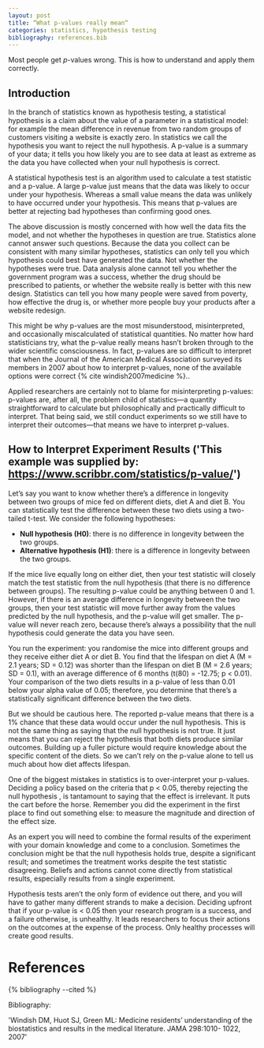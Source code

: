 ```yaml
---
layout: post
title: “What p-values really mean“
categories: statistics, hypothesis testing
bibliography: references.bib
---
```


Most people get _p_-values wrong. This is how to understand and apply them correctly.

## Introduction

In the branch of statistics known as hypothesis testing,  a statistical hypothesis is a claim about the value of a parameter in a statistical model: for example  the mean difference in revenue from two random groups of customers visiting a website is exactly zero. In statistics we call the hypothesis you want to reject the null hypothesis. A p-value is a summary of your data; it tells you how likely you are to see data at least as extreme as the data you have collected when your null hypothesis is correct.

A statistical hypothesis test is an algorithm used to calculate a test statistic and a p-value. A large p-value just means that the data was likely to occur under your hypothesis. Whereas a small value means the data was unlikely to have occurred under your hypothesis. This means that p-values are better at rejecting bad hypotheses than confirming good ones.

The above discussion is mostly concerned with how well the data fits the model, and not whether the hypotheses in question are true. Statistics alone cannot answer such questions. Because the data you collect can be consistent with many similar hypotheses, statistics can only tell you which hypothesis could best have generated the data. Not whether the hypotheses were true. Data analysis alone cannot tell you whether the government program was a success, whether the drug should be prescribed to patients, or whether the website really is better with this new design. Statistics can tell you how many people were saved from poverty, how effective the drug is, or whether more people buy your products after a website redesign.

This might be why p-values are the most misunderstood, misinterpreted, and occasionally miscalculated of statistical quantities. No matter how hard statisticians try, what the p-value really means hasn’t broken through to the wider scientific consciousness. In fact, p-values are so difficult to interpret that when the Journal of the American Medical Association surveyed its members in 2007 about how to interpret p-values, none of the available options were correct {% cite windish2007medicine %}..

Applied researchers are certainly not to blame for misinterpreting p-values: p-values are, after all,  the problem child of statistics—a quantity straightforward to calculate but philosophically and practically difficult to interpret. That being said, we still conduct experiments so we still have to interpret their outcomes—that means we have to interpret p-values.

## How to Interpret Experiment Results ('This example was supplied by: https://www.scribbr.com/statistics/p-value/')

Let’s say you want to know whether there’s a difference in longevity between two groups of mice fed on different diets, diet A and diet B. You can statistically test the difference between these two diets using a two-tailed t-test. We consider the following hypotheses:

* __Null hypothesis (H0)__: there is no difference in longevity between the two groups.
* __Alternative hypothesis (H1)__: there is a difference in longevity between the two groups.

If the mice live equally long on either diet, then your test statistic will closely match the test statistic from the null hypothesis (that there is no difference between groups). The resulting p-value could be anything between 0 and 1. However, if there is an average difference in longevity between the two groups, then your test statistic will move further away from the values predicted by the null hypothesis, and the p-value will get smaller. The p-value will never reach zero, because there’s always a possibility that the null hypothesis could generate the data you have seen.

You run the experiment: you randomise the mice into different groups and they receive either diet A or diet B. You find that the lifespan on diet A (M = 2.1 years; SD = 0.12) was shorter than the lifespan on diet B (M = 2.6 years; SD = 0.1), with an average difference of 6 months (t(80) = -12.75; p < 0.01). Your comparison of the two diets results in a p-value of less than 0.01 below your alpha value of 0.05; therefore, you determine that there’s a statistically significant difference between the two diets.

But we should be cautious here. The reported p-value means that there is a 1% chance that these data would occur under the null hypothesis. This is not the same thing as saying that the null hypothesis is not true. It just means that you can reject the hypothesis that both diets produce similar outcomes. Building up a fuller picture would require knowledge about the specific content of the diets. So we can’t rely on the p-value alone to tell us much about how diet affects lifespan.

One of the biggest mistakes in statistics is to over-interpret your p-values. Deciding a policy based on the criteria that p < 0.05, thereby rejecting the null hypothesis , is tantamount to saying that the effect is irrelevant. It puts the cart before the horse. Remember you did the experiment in the first place to find out something else: to measure the magnitude and direction of the effect size.

As an expert you will need to combine the formal results of the experiment with your domain knowledge and come to a conclusion. Sometimes the conclusion might be that the null hypothesis holds true, despite a significant result; and sometimes the treatment works despite the test statistic disagreeing. Beliefs and actions cannot come directly from statistical results, especially results from a single experiment.

Hypothesis tests aren’t the only form of evidence out there, and you will have to gather many different strands to make a decision. Deciding upfront that if your p-value is  < 0.05 then your research program is a success, and a failure otherwise, is unhealthy. It leads researchers to focus their actions on the outcomes at the expense of the process. Only healthy processes will create good results.

# References
{% bibliography --cited %}

Bibliography:

'Windish DM, Huot SJ, Green ML: Medicine residents’ understanding of the biostatistics and results in the medical literature. JAMA 298:1010- 1022, 2007'
